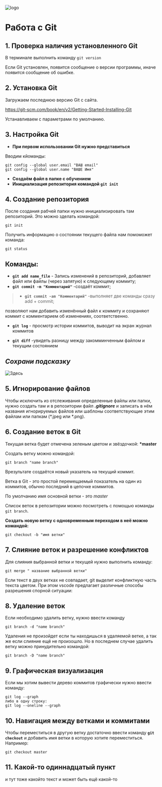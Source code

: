 ![logo](logo.png)
# Работа с Git
## 1. Проверка наличия установленного Git
В терминале выполнить команду `git version`

Если Git установлен, появится сообщение о версии программы, иначе появится сообщение об ошибке.

## 2. Установка Git

Загружаем последнюю версию Git с сайта. 

 https://git-scm.com/book/en/v2/Getting-Started-Installing-Git

 Устанавливаем с параметрами по умолчанию.

## 3. Настройка Git

 * __При первом использовании Git нужно представиться__

Вводим кйоманды:
```
git config --global user.email "ВАШ email"
git config --global user.name "ВАШЕ Имя"
```
* __Создаём файл в папке с обучением__
* __Инициализация репозитория командой `git init`__

## 4. Создание репозитория
После создания рабчей папки нужно инициализировать там репозиторий. Это можно зделать командой:
```
git init
```
Получить информацию о состоянии текущего файла нам помоможет команда:
```
git status
```
## Команды:
* __`git add name_file`__ - Запись изменений в репозиторий, добавляет файл или файлы (через запятую) к следующему коммиту;
* __`git commit -m "Комментарий"`__ -создаёт коммит;
> * __`git commit -am "Комментарий"`__ -выполняет две команды сразу add + commit;

позволяют нам добавить изменённый файл к коммиту и сохраняют коммит с комментарием об изменениях, соответственно.

* __`git log`__ - просмотр истории коммитов, выводит на экран журнал коммитов

* __`git diff`__ -увидеть разницу между закомминченным файлом и текущим состоянием

## _Сохрани подсказку_
![Здесь](commands.png)

## 5. Игнорирование файлов

Чтобы исключить из отслеживания определенные файлы или папки, нужно создать там и в репозитории файл ***.gitignore*** 
и записать в нём названия игнорируемых файлов или шаблоны соответствующие этим файлам или папкам (*.jpeg или *.png).

## 6. Создание веток в Git

Текущая ветка будет отмечена зеленым цветом и звёздочкой:
**\*master**
    
Создать ветку можно командой:
```
git branch "name branch"
```
Врезультате создаётся новый указатель на текущий коммит.

Ветка в Git - это простой перемещаемый показатель на один из коммитов, обычно последний в цепочке коммитов.

По умолчанию имя основной ветки - это *master*

Список веток в репозитории можно посмотреть с помощью команды `git branch`.

**Создать новую ветку с одновременным переходом в неё можно командой:**
```
git checkout -b "имя ветки"
```

## 7. Слияние веток и разрешение конфликтов

Для слияния выбранной ветки и текущей нужно выполнить команду:
```
git merge " название выбранной ветки"
```
Если текст в двух ветках не совпадает, git выделит конфликтную часть текста цветом. При этом vscode предлагает различные способы разрешения спорной ситуации:


## 8. Удаление веток

Если необходимо удалить ветку, нужно ввести команду
```
git branch -d "name branch"
```
Удаления не произойдет если ты находишься в удаляемой ветке, а так же если слияние ещё не произошло. Но в последнем случае удалить ветку можно принудительно командой:
```
git branch -D "name branch"
```
##  9. Графическая визуализация

Если мы хотим вывести дерево коммитов графически нужно ввести команду:
```
git log --graph
либо в одну строку:
git log --oneline --graph
```

## 10. Навигация между ветками и коммитами

Чтобы переместиться в другую ветку достаточно ввести  команду
__`git checkout`__  и добавить имя ветки в которую хотите переместиться. Например:
```
git checkout master
```

## 11. Какой-то одиннадцатый пункт

и тут тоже какойто текст
и может быть ещё какой-то


